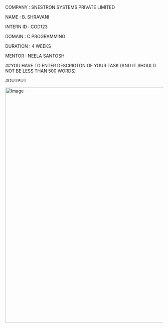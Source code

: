 COMPANY : SNESTRON SYSTEMS PRIVATE LIMITED 

NAME : B. SHRAVANI

INTERN ID : COD123

DOMAIN : C PROGRAMMING

DURATION : 4 WEEKS

MENTOR : NEELA SANTOSH

##YOU HAVE TO ENTER DESCRIOTON OF YOUR TASK (AND IT SHOULD NOT BE LESS THAN 500 WORDS)

#OUTPUT

<img width="783" height="750" alt="Image" src="https://github.com/user-attachments/assets/330d2b24-9545-4f24-b259-60679557bc8e" />
